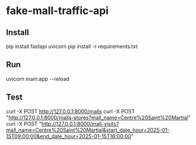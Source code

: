 # fake-mall-traffic-api


## Install
pip install fastapi uvicorn
pip install -r requirements.txt

## Run
uvicorn main:app --reload

## Test
curl -X POST http://127.0.0.1:8000/malls
curl -X POST "http://127.0.0.1:8000/malls-stores?mall_name=Centre%20Saint%20Martial"
curl -X POST "http://127.0.0.1:8000/mall-visits?mall_name=Centre%20Saint%20Martial&start_date_hour=2025-01-15T09:00:00&end_date_hour=2025-01-15T18:00:00"
